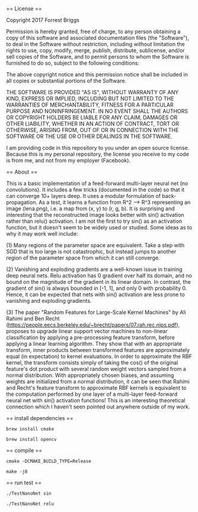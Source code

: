 == License ==

Copyright 2017 Forrest Briggs

Permission is hereby granted, free of charge, to any person obtaining a copy of this software and associated documentation files (the "Software"), to deal in the Software without restriction, including without limitation the rights to use, copy, modify, merge, publish, distribute, sublicense, and/or sell copies of the Software, and to permit persons to whom the Software is furnished to do so, subject to the following conditions:

The above copyright notice and this permission notice shall be included in all copies or substantial portions of the Software.

THE SOFTWARE IS PROVIDED "AS IS", WITHOUT WARRANTY OF ANY KIND, EXPRESS OR IMPLIED, INCLUDING BUT NOT LIMITED TO THE WARRANTIES OF MERCHANTABILITY, FITNESS FOR A PARTICULAR PURPOSE AND NONINFRINGEMENT. IN NO EVENT SHALL THE AUTHORS OR COPYRIGHT HOLDERS BE LIABLE FOR ANY CLAIM, DAMAGES OR OTHER LIABILITY, WHETHER IN AN ACTION OF CONTRACT, TORT OR OTHERWISE, ARISING FROM, OUT OF OR IN CONNECTION WITH THE SOFTWARE OR THE USE OR OTHER DEALINGS IN THE SOFTWARE.

I am providing code in this repository to you under an open source license. Because this is my personal repository, the license you receive to my code is from me, and not from my employer (Facebook).

== About ==

This is a basic implementation of a feed-forward multi-layer neural net (no convolutions). It includes a few tricks (documented in the code) so that it can converge 10+ layers deep. It uses a modular formulation of back-propagation. As a test, it learns a function from R^2 --> R^3 representing an image (lena.png), i.e. a map from (x, y) to (r, g, b). It is surprising and interesting that the reconstructed image looks better with sin() activation rather than relu() activation. I am not the first to try sin() as an activation function, but it doesn't seem to be widely used or studied. Some ideas as to why it may work well include:

(1) Many regions of the parameter space are equivalent. Take a step with SGD that is too large is not catastrophic, but instead jumps to another region of the parameter space from which it can still converge.

(2) Vanishing and exploding gradients are a well-known issue in training deep neural nets. Relu activation has 0 gradient over half its domain, and no bound on the magnitude of the gradient in its linear domain. In contrast, the gradient of sin() is always bounded in [-1, 1], and only 0 with probability 0. Hence, it can be expected that nets with sin() activation are less prone to vanishing and exploding gradients.

(3) The paper "Random Features for Large-Scale Kernel Machines" by Ali Rahimi and Ben Recht (https://people.eecs.berkeley.edu/~brecht/papers/07.rah.rec.nips.pdf), proposes to upgrade linear support vector machines to non-linear classification by applying a pre-processing feature transform, before applying a linear learning algorithm. They show that with an appropriate transform, inner products between transformed features are approximately equal (in expectation) to kernel evaluations. In order to approximate the RBF kernel, the transform consists simply of taking the cos() of the original feature's dot product with several random weight vectors sampled from a normal distribution. With appropriately chosen biases, and assuming weights are initialized from a normal distribution, it can be seen that Rahimi and Recht's feature transform to approximate RBF kernels is equivalent to the computation performed by one layer of a multi-layer feed-forward neural net with sin() activation functions! This is an interesting theoretical connection which I haven't seen pointed out anywhere outside of my work.

== install dependencies ==

`brew install cmake`

`brew install opencv`

== compile ==

`cmake -DCMAKE_BUILD_TYPE=Release`

`make -j8`

== run test ==

`./TestNanoNet sin`

`./TestNanoNet relu`

